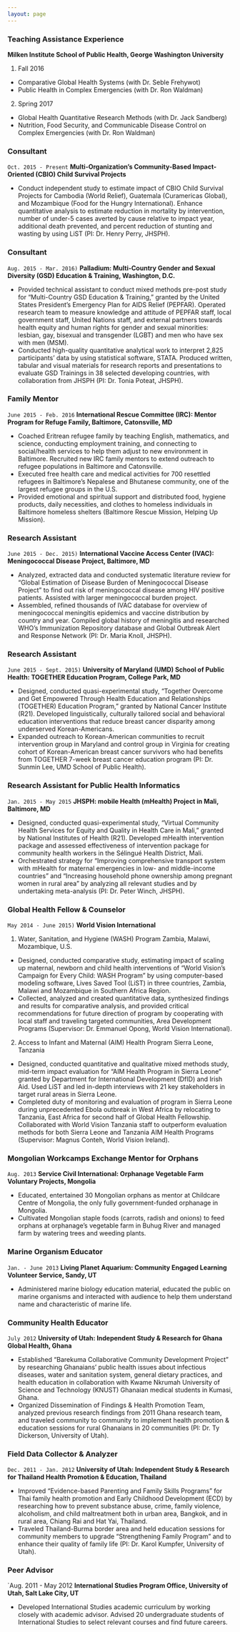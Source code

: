 ```yaml
---
layout: page
---
```


### Teaching Assistance Experience
__Milken Institute School of Public Health, George Washington University__  

1. Fall 2016  
* Comparative Global Health Systems (with Dr. Seble Frehywot)  
* Public Health in Complex Emergencies (with Dr. Ron Waldman)  
2. Spring 2017  
* Global Health Quantitative Research Methods (with Dr. Jack Sandberg)  
* Nutrition, Food Security, and Communicable Disease Control on Complex Emergencies (with Dr. Ron Waldman)  


### Consultant  
`Oct. 2015 - Present` __Multi-Organization’s Community-Based Impact-Oriented (CBIO) Child Survival Projects__  

* Conduct independent study to estimate impact of CBIO Child Survival Projects for Cambodia (World Relief), Guatemala (Curamericas Global), and Mozambique (Food for the Hungry International). Enhance quantitative analysis to estimate reduction in mortality by intervention, number of under-5 cases averted by cause relative to impact year, additional death prevented, and percent reduction of stunting and wasting by using LiST (PI: Dr. Henry Perry, JHSPH).  


### Consultant  
`Aug. 2015 - Mar. 2016)` __Palladium: Multi-Country Gender and Sexual Diversity (GSD) Education & Training, Washington, D.C.__  

* Provided technical assistant to conduct mixed methods pre-post study for “Multi-Country GSD Education & Training,” granted by the United States President’s Emergency Plan for AIDS Relief (PEPFAR). Operated research team to measure knowledge and attitude of PEPFAR staff, local government staff, United Nations staff, and external partners towards health equity and human rights for gender and sexual minorities: lesbian, gay, bisexual and transgender (LGBT) and men who have sex with men (MSM).  
* Conducted high-quality quantitative analytical work to interpret 2,825 participants’ data by using statistical software, STATA. Produced written, tabular and visual materials for research reports and presentations to evaluate GSD Trainings in 38 selected developing countries, with collaboration from JHSPH (PI: Dr. Tonia Poteat, JHSPH).  


### Family Mentor  
`June 2015 - Feb. 2016` __International Rescue Committee (IRC): Mentor Program for Refuge Family,	Baltimore, Catonsville, MD__  

* Coached Eritrean refugee family by teaching English, mathematics, and science, conducting employment training, and connecting to social/health services to help them adjust to new environment in Baltimore. Recruited new IRC family mentors to extend outreach to refugee populations in Baltimore and Catonsville.  
* Executed free health care and medical activities for 700 resettled refugees in Baltimore’s Nepalese and Bhutanese community, one of the largest refugee groups in the U.S.  
* Provided emotional and spiritual support and distributed food, hygiene products, daily necessities, and clothes to homeless individuals in Baltimore homeless shelters (Baltimore Rescue Mission, Helping Up Mission).  


### Research Assistant  
`June 2015 - Dec. 2015)` __International Vaccine Access Center (IVAC): Meningococcal Disease Project,	Baltimore, MD__  

* Analyzed, extracted data and conducted systematic literature review for “Global Estimation of Disease Burden of Meningococcal Disease Project” to find out risk of meningococcal disease among HIV positive patients. Assisted with larger meningococcal burden project.  
* Assembled, refined thousands of IVAC database for overview of meningococcal meningitis epidemics and vaccine distribution by country and year. Compiled global history of meningitis and researched WHO’s Immunization Repository database and Global Outbreak Alert and Response Network (PI: Dr. Maria Knoll, JHSPH).  


### Research Assistant  
`June 2015 - Sept. 2015)` __University of Maryland (UMD) School of Public Health: TOGETHER Education Program, College Park, MD__  

* Designed, conducted quasi-experimental study, “Together Overcome and Get Empowered Through Health Education and Relationships (TOGETHER) Education Program,” granted by National Cancer Institute (R21). Developed linguistically, culturally tailored social and behavioral education interventions that reduce breast cancer disparity among underserved Korean-Americans.  
* Expanded outreach to Korean-American communities to recruit intervention group in Maryland and control group in Virginia for creating cohort of Korean-American breast cancer survivors who had benefits from TOGETHER 7-week breast cancer education program (PI: Dr. Sunmin Lee, UMD School of Public Health).  


### Research Assistant for Public Health Informatics  
`Jan. 2015 - May 2015` __JHSPH: mobile Health (mHealth) Project in Mali,	Baltimore, MD__  

* Designed, conducted quasi-experimental study, “Virtual Community Health Services for Equity and Quality in Health Care in Mali,” granted by National Institutes of Health (R21). Developed mHealth intervention package and assessed effectiveness of intervention package for community health workers in the Sélingué Health District, Mali.  
* Orchestrated strategy for “Improving comprehensive transport system with mHealth for maternal emergencies in low- and middle-income countries” and “Increasing household phone ownership among pregnant women in rural area” by analyzing all relevant studies and by undertaking meta-analysis (PI: Dr. Peter Winch, JHSPH).  


### Global Health Fellow & Counselor  
`May 2014 - June 2015)` __World Vision International__  

1. Water, Sanitation, and Hygiene (WASH) Program	Zambia, Malawi, Mozambique, U.S.  
* Designed, conducted comparative study, estimating impact of scaling up maternal, newborn and child health interventions of “World Vision’s Campaign for Every Child: WASH Program” by using computer-based modeling software, Lives Saved Tool (LiST) in three countries, Zambia, Malawi and Mozambique in Southern Africa Region.  
* Collected, analyzed and created quantitative data, synthesized findings and results for comparative analysis, and provided critical recommendations for future direction of program by cooperating with local staff and traveling targeted communities, Area Development Programs (Supervisor: Dr. Emmanuel Opong, World Vision International).  
2. Access to Infant and Maternal (AIM) Health Program	Sierra Leone, Tanzania  
* Designed, conducted quantitative and qualitative mixed methods study, mid-term impact evaluation for “AIM Health Program in Sierra Leone” granted by Department for International Development (DfID) and Irish Aid. Used LiST and led in-depth interviews with 21 key stakeholders in target rural areas in Sierra Leone.  
* Completed duty of monitoring and evaluation of program in Sierra Leone during unprecedented Ebola outbreak in West Africa by relocating to Tanzania, East Africa for second half of Global Health Fellowship. Collaborated with World Vision Tanzania staff to outperform evaluation methods for both Sierra Leone and Tanzania AIM Health Programs (Supervisor: Magnus Conteh, World Vision Ireland).  


### Mongolian Workcamps Exchange Mentor for Orphans  
`Aug. 2013` __Service Civil International: Orphanage Vegetable Farm Voluntary Projects, Mongolia__  

* Educated, entertained 30 Mongolian orphans as mentor at Childcare Centre of Mongolia, the only fully government-funded orphanage in Mongolia.  
* Cultivated Mongolian staple foods (carrots, radish and onions) to feed orphans at orphanage’s vegetable farm in Buhug River and managed farm by watering trees and weeding plants.  


### Marine Organism Educator
`Jan. - June 2013` __Living Planet Aquarium: Community Engaged Learning Volunteer Service, Sandy, UT__  

* Administered marine biology education material, educated the public on marine organisms and interacted with audience to help them understand name and characteristic of marine life.  


### Community Health Educator  
`July 2012` __University of Utah: Independent Study & Research for Ghana Global Health, Ghana__  

* Established “Barekuma Collaborative Community Development Project” by researching Ghanaians’ public health issues about infectious diseases, water and sanitation system, general dietary practices, and health education in collaboration with Kwame Nkrumah University of Science and Technology (KNUST) Ghanaian medical students in Kumasi, Ghana.  
* Organized Dissemination of Findings & Health Promotion Team, analyzed previous research findings from 2011 Ghana research team, and traveled community to community to implement health promotion & education sessions for rural Ghanaians in 20 communities (PI: Dr. Ty Dickerson, University of Utah).  


### Field Data Collector & Analyzer  
`Dec. 2011 - Jan. 2012` __University of Utah: Independent Study & Research for Thailand Health Promotion & Education,	Thailand__  

* Improved “Evidence-based Parenting and Family Skills Programs” for Thai family health promotion and Early Childhood Development (ECD) by researching how to prevent substance abuse, crime, family violence, alcoholism, and child maltreatment both in urban area, Bangkok, and in rural area, Chiang Rai and Hat Yai, Thailand.  
* Traveled Thailand-Burma border area and held education sessions for community members to upgrade “Strengthening Family Program” and to enhance their quality of family life (PI: Dr. Karol Kumpfer, University of Utah).  


### Peer Advisor  
`Aug. 2011 - May 2012 __International Studies Program Office, University of Utah, Salt Lake City, UT__  

* Developed International Studies academic curriculum by working closely with academic advisor. Advised 20 undergraduate students of International Studies to select relevant courses and find future careers.
